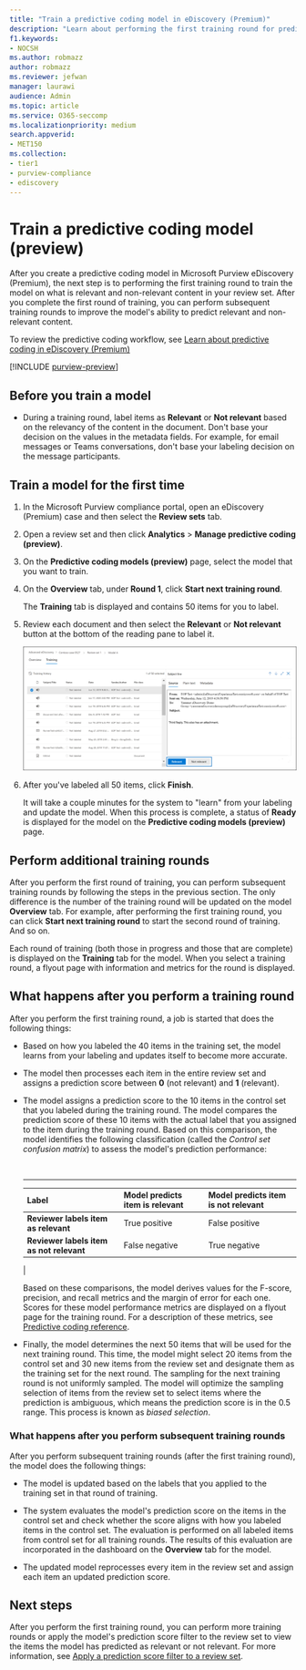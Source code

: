 ```yaml
---
title: "Train a predictive coding model in eDiscovery (Premium)"
description: "Learn about performing the first training round for predictive coding."
f1.keywords:
- NOCSH
ms.author: robmazz
author: robmazz
ms.reviewer: jefwan
manager: laurawi
audience: Admin
ms.topic: article
ms.service: O365-seccomp
ms.localizationpriority: medium
search.appverid:
- MET150
ms.collection:
- tier1
- purview-compliance
- ediscovery
---
```


# Train a predictive coding model (preview)

After you create a predictive coding model in Microsoft Purview eDiscovery (Premium), the next step is to performing the first training round to train the model on what is relevant and non-relevant content in your review set. After you complete the first round of training, you can perform subsequent training rounds to improve the model's ability to predict relevant and non-relevant content.

To review the predictive coding workflow, see [Learn about predictive coding in eDiscovery (Premium)](ediscovery-predictive-coding-overview.md#the-predictive-coding-workflow)

[!INCLUDE [purview-preview](../includes/purview-preview.md)]

## Before you train a model

- During a training round, label items as **Relevant** or **Not relevant** based on the relevancy of the content in the document. Don't base your decision on the values in the metadata fields. For example, for email messages or Teams conversations, don't base your labeling decision on the message participants.

## Train a model for the first time

1. In the Microsoft Purview compliance portal, open an eDiscovery (Premium) case and then select the **Review sets** tab.

2. Open a review set and then click **Analytics** > **Manage predictive coding (preview)**.

3. On the **Predictive coding models (preview)** page, select the model that you want to train.

4. On the **Overview** tab, under **Round 1**, click **Start next training round**.

   The **Training** tab is displayed and contains 50 items for you to label.

5. Review each document and then select the **Relevant** or **Not relevant** button at the bottom of the reading pane to label it.

   ![Label each document as relevant or not relevant.](..\media\TrainModel1.png)

6. After you've labeled all 50 items, click **Finish**.

    It will take a couple minutes for the system to "learn" from your labeling and update the model. When this process is complete, a status of **Ready** is displayed for the model on the **Predictive coding models (preview)** page.

## Perform additional training rounds

After you perform the first round of training, you can perform subsequent training rounds by following the steps in the previous section. The only difference is the number of the training round will be updated on the model **Overview** tab. For example, after performing the first training round, you can click **Start next training round** to start the second round of training. And so on.

Each round of training (both those in progress and those that are complete) is displayed on the **Training** tab for the model. When you select a training round, a flyout page with information and metrics for the round is displayed.

## What happens after you perform a training round

After you perform the first training round, a job is started that does the following things:

- Based on how you labeled the 40 items in the training set, the model learns from your labeling and updates itself to become more accurate.

- The model then processes each item in the entire review set and assigns a prediction score between **0** (not relevant) and **1** (relevant).

- The model assigns a prediction score to the 10 items in the control set that you labeled during the training round. The model compares the prediction score of these 10 items with the actual label that you assigned to the item during the training round. Based on this comparison, the model identifies the following classification (called the *Control set confusion matrix*) to assess the model's prediction performance:

  <br>

  ****

  |Label|Model predicts item is relevant|Model predicts item is not relevant|
  |---|---|---|
  |**Reviewer labels item as relevant**|True positive|False positive|
  |**Reviewer labels item as not relevant**|False negative|True negative|
  |

  Based on these comparisons, the model derives values for the F-score, precision, and recall metrics and the margin of error for each one. Scores for these model performance metrics are displayed on a flyout page for the training round. For a description of these metrics, see [Predictive coding reference](ediscovery-predictive-coding-reference.md).

- Finally, the model determines the next 50 items that will be used for the next training round. This time, the model might select 20 items from the control set and 30 new items from the review set and designate them as the training set for the next round. The sampling for the next training round is not uniformly sampled. The model will optimize the sampling selection of items from the review set to select items where the prediction is ambiguous, which means the prediction score is in the 0.5 range. This process is known as *biased selection*.

### What happens after you perform subsequent training rounds

After you perform subsequent training rounds (after the first training round), the model does the following things:

- The model is updated based on the labels that you applied to the training set in that round of training.

- The system evaluates the model's prediction score on the items in the control set and check whether the score aligns with how you labeled items in the control set. The evaluation is performed on all labeled items from control set for all training rounds. The results of this evaluation are incorporated in the dashboard on the **Overview** tab for the model.

- The updated model reprocesses every item in the review set and assign each item an updated prediction score.

## Next steps

After you perform the first training round, you can perform more training rounds or apply the model's prediction score filter to the review set to view the items the model has predicted as relevant or not relevant. For more information, see [Apply a prediction score filter to a review set](ediscovery-predictive-coding-apply-prediction-filter.md).
